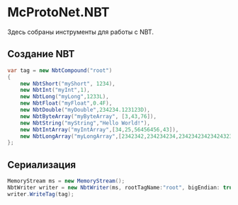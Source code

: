 # McProtoNet.NBT

Здесь собраны инструменты для работы с NBT.

## Создание NBT
```C#
var tag = new NbtCompound("root")
{
    new NbtShort("myShort", 1234),
    new NbtInt("myInt",1),
    new NbtLong("myLong",1233L),
    new NbtFloat("myFloat",0.4F),
    new NbtDouble("myDouble",234234.123123D),
    new NbtByteArray("myByteArray", [3,43,76]),
    new NbtString("myString","Hello World!"),
    new NbtIntArray("myIntArray",[34,25,56456456,43]),
    new NbtLongArray("myLongArray",[2342342,234234234,23423423423424323L])
};
```

## Сериализация

```C#
MemoryStream ms = new MemoryStream();
NbtWriter writer = new NbtWriter(ms, rootTagName:"root", bigEndian: true);
writer.WriteTag(tag);
```

